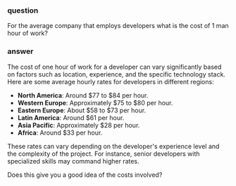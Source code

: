 ### question
For the average company that employs developers what is the cost of 1 man hour of work?

### answer
The cost of one hour of work for a developer can vary significantly based on factors such as location, experience, and the specific technology stack. Here are some average hourly rates for developers in different regions:

- **North America**: Around \$77 to \$84 per hour.
- **Western Europe**: Approximately \$75 to \$80 per hour.
- **Eastern Europe**: About \$58 to \$73 per hour.
- **Latin America**: Around \$61 per hour.
- **Asia Pacific**: Approximately \$28 per hour.
- **Africa**: Around \$33 per hour.

These rates can vary depending on the developer's experience level and the complexity of the project. For instance, senior developers with specialized skills may command higher rates.

Does this give you a good idea of the costs involved?
